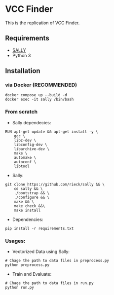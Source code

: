 # VCC Finder

This is the replication of VCC Finder.

## Requirements
- [SALLY](https://github.com/rieck/sally)
- Python 3

## Installation

### via Docker (RECOMMENDED)
```
docker compose up --build -d
docker exec -it sally /bin/bash
```

### From scratch

- Sally dependecies:
```
RUN apt-get update && apt-get install -y \
    gcc \
    libz-dev \
    libconfig-dev \
    libarchive-dev \
    make \
    automake \
    autoconf \
    libtool
```

- Sally:
```
git clone https://github.com/rieck/sally && \
    cd sally && \
    ./bootstrap && \
    ./configure && \
    make && \
    make check &&\
    make install
```

- Dependencies:
```
pip install -r requirements.txt
```

### Usages:
- Vectorized Data using Sally:
```
# Chage the path to data files in preprocess.py
python preprocess.py
```

- Train and Evaluate:
```
# Chage the path to data files in run.py
python run.py
```